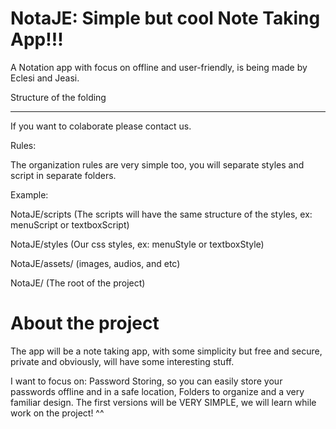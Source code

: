 # NotaJE: Simple but cool Note Taking App!!!

A Notation app with focus on offline and user-friendly, is being made by Eclesi and Jeasi.

Structure of the folding

---

If you want to colaborate please contact us.

Rules:

The organization rules are very simple too, you will separate styles and script in separate folders.

Example:

NotaJE/scripts (The scripts will have the same structure of the styles, ex: menuScript or textboxScript)

NotaJE/styles (Our css styles, ex: menuStyle or textboxStyle)

NotaJE/assets/ (images, audios, and etc)

NotaJE/ (The root of the project)

# About the project

The app will be a note taking app, with some simplicity but free and secure, private and obviously, will have some interesting stuff.

I want to focus on: Password Storing, so you can easily store your passwords offline and in a safe location, Folders to organize and a very familiar design. The first versions will be VERY SIMPLE, we will learn while work on the project! ^^
